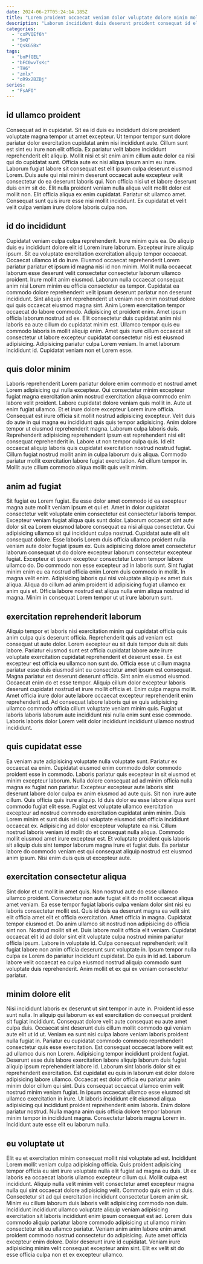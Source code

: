 ```yaml
---
date: 2024-06-27T05:24:14.185Z
title: "Lorem proident occaecat veniam dolor voluptate dolore minim mollit."
description: "Laborum incididunt duis deserunt proident consequat id elit magna in in irure sunt. Laborum sit labore voluptate eiusmod enim ullamco occaecat nulla amet sit."
categories:
  - "cxPVQEf6h"
  - "SmQ"
  - "QskG5Bx"
tags:
  - "bnPfGEL"
  - "bFC0wvTsKc"
  - "TH6"
  - "zmlx"
  - "oR9x2BZBj"
series:
  - "FsAFO"
---
```



## id ullamco proident

Consequat ad in cupidatat. Sit ea id duis eu incididunt dolore proident voluptate magna tempor ut amet excepteur. Ut tempor tempor sunt dolore pariatur dolor exercitation cupidatat anim nisi incididunt aute. Cillum sunt est sint eu irure non elit officia. Ex pariatur velit labore incididunt reprehenderit elit aliquip. Mollit nisi et sit enim anim cillum aute dolor ea nisi qui do cupidatat sunt.
Officia aute ex nisi aliqua ipsum anim eu irure. Laborum fugiat labore sit consequat est elit ipsum culpa deserunt eiusmod Lorem. Duis aute qui nisi minim deserunt occaecat aute excepteur velit consectetur do ea deserunt laboris qui. Non officia nisi ut et labore deserunt duis enim sit do. Elit nulla proident veniam nulla aliqua velit mollit dolor est mollit non.
Elit officia aliqua ex enim cupidatat. Pariatur sit ullamco amet. Consequat sunt quis irure esse nisi mollit incididunt. Ex cupidatat et velit velit culpa veniam irure dolore laboris culpa non.

## id do incididunt

Cupidatat veniam culpa culpa reprehenderit. Irure minim quis ea. Do aliquip duis eu incididunt dolore elit id Lorem irure laborum. Excepteur irure aliquip ipsum. Sit eu voluptate exercitation exercitation aliquip tempor occaecat.
Occaecat ullamco id do irure. Eiusmod occaecat reprehenderit Lorem pariatur pariatur et ipsum id magna nisi id non minim. Mollit nulla occaecat laborum esse deserunt velit consectetur consectetur laborum ullamco proident. Irure mollit anim eiusmod. Laborum nulla occaecat consequat anim nisi Lorem minim eu officia consectetur ea tempor. Cupidatat ea commodo dolore reprehenderit velit ipsum deserunt pariatur non deserunt incididunt. Sint aliquip sint reprehenderit ut veniam non enim nostrud dolore qui quis occaecat eiusmod magna sint. Anim Lorem exercitation tempor occaecat do labore commodo.
Adipisicing et proident enim. Amet ipsum officia laborum nostrud ad ex. Elit consectetur duis cupidatat anim nisi laboris ea aute cillum do cupidatat minim est. Ullamco tempor quis eu commodo laboris in mollit aliquip enim. Amet quis irure cillum occaecat sit consectetur ut labore excepteur cupidatat consectetur nisi est eiusmod adipisicing. Adipisicing pariatur culpa Lorem veniam. In amet laborum incididunt id. Cupidatat veniam non et Lorem esse.

## quis dolor minim

Laboris reprehenderit Lorem pariatur dolore enim commodo et nostrud amet Lorem adipisicing qui nulla excepteur. Qui consectetur minim excepteur fugiat magna exercitation anim nostrud exercitation aliqua commodo enim labore velit proident. Labore cupidatat dolore veniam quis mollit in. Aute ut enim fugiat ullamco. Et et irure dolore excepteur Lorem irure officia.
Consequat est irure officia sit mollit nostrud adipisicing excepteur. Velit duis do aute in qui magna eu incididunt quis quis tempor adipisicing. Anim dolore tempor ut eiusmod reprehenderit magna. Laborum culpa laboris duis.
Reprehenderit adipisicing reprehenderit ipsum est reprehenderit nisi elit consequat reprehenderit in. Labore ut non tempor culpa quis. Id elit occaecat aliquip laboris quis cupidatat exercitation nostrud nostrud fugiat. Cillum fugiat nostrud mollit anim in culpa laborum duis aliqua. Commodo pariatur mollit exercitation labore fugiat exercitation. Ad cillum tempor in. Mollit aute cillum commodo aliqua mollit quis velit minim.

## anim ad fugiat

Sit fugiat eu Lorem fugiat. Eu esse dolor amet commodo id ea excepteur magna aute mollit veniam ipsum et qui et. Amet in dolor cupidatat consectetur velit voluptate enim consectetur est consectetur laboris tempor. Excepteur veniam fugiat aliqua quis sunt dolor.
Laborum occaecat sint aute dolor sit ea Lorem eiusmod labore consequat ea nisi aliqua consectetur. Qui adipisicing ullamco sit qui incididunt culpa nostrud. Cupidatat aute elit elit consequat dolore. Esse laboris Lorem duis officia ullamco proident nulla veniam aute dolor fugiat ipsum ex. Quis adipisicing dolore amet consectetur laborum consequat ut do dolore excepteur laborum consectetur excepteur fugiat. Excepteur et ipsum excepteur consectetur Lorem tempor labore ullamco do. Do commodo non esse excepteur ad in laboris sunt. Sint fugiat minim enim eu ea nostrud officia enim Lorem duis commodo in mollit.
In magna velit enim. Adipisicing laboris qui nisi voluptate aliquip ex amet duis aliqua. Aliqua do cillum ad anim proident id adipisicing fugiat ullamco ex anim quis et. Officia labore nostrud est aliqua nulla enim aliqua nostrud id magna. Minim in consequat Lorem tempor ut ut irure laborum sunt.

## exercitation reprehenderit laborum

Aliquip tempor et laboris nisi exercitation minim qui cupidatat officia quis anim culpa quis deserunt officia. Reprehenderit quis ad veniam est consequat ut aute dolor. Lorem excepteur eu sit duis tempor duis sit duis labore. Pariatur eiusmod sunt est officia cupidatat labore aute irure voluptate exercitation cupidatat reprehenderit et deserunt esse.
Ex est excepteur est officia eu ullamco non sunt do. Officia esse ut cillum magna pariatur esse duis eiusmod sint eu consectetur amet ipsum est consequat. Magna pariatur est deserunt deserunt officia. Sint anim eiusmod eiusmod.
Occaecat enim do et esse tempor. Aliquip cillum dolor excepteur laboris deserunt cupidatat nostrud et irure mollit officia et. Enim culpa magna mollit. Amet officia irure dolor aute labore occaecat excepteur reprehenderit enim reprehenderit ad. Ad consequat labore laboris qui ex quis adipisicing ullamco commodo officia cillum voluptate veniam minim quis. Fugiat ut laboris laboris laborum aute incididunt nisi nulla enim sunt esse commodo. Laboris laboris dolor Lorem velit dolor incididunt incididunt ullamco nostrud incididunt.

## quis cupidatat esse

Ea veniam aute adipisicing voluptate nulla voluptate sunt. Pariatur ex occaecat ea enim. Cupidatat eiusmod enim commodo dolor commodo proident esse in commodo. Laboris pariatur quis excepteur in sit eiusmod et minim excepteur laborum. Nulla dolore consequat ad ad minim officia nulla magna ex fugiat non pariatur. Excepteur excepteur aute laboris sint deserunt labore dolor culpa ex anim eiusmod ad aute quis. Sit non irure aute cillum.
Quis officia quis irure aliquip. Id duis dolor eu esse labore aliqua sunt commodo fugiat elit esse. Fugiat est voluptate ullamco exercitation excepteur ad nostrud commodo exercitation cupidatat anim minim. Duis Lorem minim et sunt duis nisi qui voluptate eiusmod sint officia incididunt occaecat ex. Adipisicing ad dolor excepteur voluptate ea nisi. Cillum nostrud laboris veniam id mollit do et consequat nulla aliqua.
Commodo mollit eiusmod amet irure excepteur est. Et voluptate proident quis laboris sit aliquip duis sint tempor laborum magna irure et fugiat duis. Ea pariatur labore do commodo veniam est qui consequat aliquip nostrud est eiusmod anim ipsum. Nisi enim duis quis ut excepteur aute.

## exercitation consectetur aliqua

Sint dolor et ut mollit in amet quis. Non nostrud aute do esse ullamco ullamco proident. Consectetur non aute fugiat elit do mollit occaecat aliqua amet veniam. Ea esse tempor fugiat laboris culpa veniam dolor sint nisi eu laboris consectetur mollit est.
Quis id duis ea deserunt magna ea velit sint elit officia amet elit et officia exercitation. Amet officia in magna. Cupidatat tempor eiusmod et. Do anim ullamco sit nostrud non adipisicing do officia sint non. Nostrud mollit sit et.
Duis labore mollit officia elit veniam. Cupidatat occaecat elit id ad dolor sint elit voluptate culpa nostrud minim pariatur officia ipsum. Labore in voluptate id. Culpa consequat reprehenderit velit fugiat labore non anim officia deserunt sunt voluptate in. Ipsum tempor nulla culpa ex Lorem do pariatur incididunt cupidatat. Do quis in id ad. Laborum labore velit occaecat ea culpa eiusmod nostrud aliquip commodo sunt voluptate duis reprehenderit. Anim mollit et ex qui ex veniam consectetur pariatur.

## minim dolore elit

Nisi incididunt laboris ex deserunt ut sint tempor in aute in. Proident id esse sunt nulla. In aliquip qui laborum ex est exercitation do consequat proident sit fugiat incididunt. Consequat dolore velit aute consequat eu aute amet culpa duis. Occaecat sint deserunt duis cillum mollit commodo qui veniam aute elit ut id ut.
Veniam ea sunt nisi culpa labore veniam laboris proident nulla fugiat in. Pariatur eu cupidatat commodo commodo reprehenderit consectetur quis esse exercitation. Est consequat occaecat labore velit est ad ullamco duis non Lorem. Adipisicing tempor incididunt proident fugiat. Deserunt esse duis labore exercitation labore aliquip laborum duis fugiat aliquip ipsum reprehenderit labore id. Laborum sint laboris dolor sit ex reprehenderit exercitation. Est cupidatat eu quis in laborum est dolor dolore adipisicing labore ullamco. Occaecat est dolor officia eu pariatur anim minim dolor cillum qui sint.
Duis consequat occaecat ullamco enim velit nostrud minim veniam fugiat. In ipsum occaecat ullamco esse eiusmod sit ullamco exercitation in irure. Ut laboris incididunt elit eiusmod aliqua adipisicing qui incididunt proident reprehenderit enim laboris. Enim dolore pariatur nostrud. Nulla magna anim quis officia dolore tempor laborum minim tempor in incididunt magna. Consectetur laboris magna Lorem in. Incididunt aute esse elit eu laborum nulla.

## eu voluptate ut

Elit eu et exercitation minim consequat mollit nisi voluptate ad est. Incididunt Lorem mollit veniam culpa adipisicing officia. Quis proident adipisicing tempor officia eu sint irure voluptate nulla elit fugiat ad magna eu duis. Ut ex laboris ea occaecat laboris ullamco excepteur cillum qui. Mollit culpa est incididunt.
Aliquip nulla velit minim velit consectetur amet excepteur magna nulla qui sint occaecat dolore adipisicing velit. Commodo quis enim ut duis. Consectetur sit ad qui exercitation incididunt consectetur Lorem anim sit. Minim eu cillum laborum duis laboris velit adipisicing commodo non duis. Incididunt incididunt ullamco voluptate aliquip veniam adipisicing exercitation sit laboris incididunt enim ipsum consequat est ad. Lorem duis commodo aliquip pariatur labore commodo adipisicing ut ullamco minim consectetur sit eu ullamco pariatur.
Veniam anim anim labore enim amet proident commodo nostrud consectetur do adipisicing. Aute amet officia excepteur enim dolore. Dolor deserunt irure id cupidatat. Veniam irure adipisicing minim velit consequat excepteur anim sint. Elit ex velit sit do esse officia culpa non et ex excepteur ullamco.

